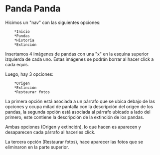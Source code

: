 
<h1>Panda Panda</h1>

<p>Hicimos un "nav" con las siguientes opciones:

	
		*Inicio
		*Pandas
		*Historia
		*Extinción
	

</p>

<p>
	Insertamos 4 imágenes de pandas con una "x" en la esquina superior izquierda de cada uno. Estas imágenes se podrán borrar al hacer click a cada equis.
</p>

<p>Luego, hay 3 opciones:

	
		*Origen
		*Extinción
		*Restaurar fotos
	
</p>

<p>La primera opción está asociada a un párrafo que se ubica debajo de las opciones y ocupa mitad de pantalla con la descripción del origen de los pandas, la segunda opción está asociada al párrafo ubicado a lado del primero, este contiene la descripción de la extinción de los pandas.</p>
<p>Ambas opciones (Origen y extinción), lo que hacen es aparecen y desaparecen cada párrafo al hacerles click.</p>
<p>La tercera opción (Restaurar fotos), hace aparecer las fotos que se eliminaron en la parte superior.</p>
